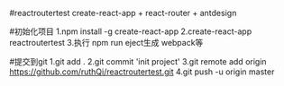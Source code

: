 #reactroutertest
create-react-app + react-router + antdesign

#初始化项目
1.npm install -g create-react-app
2.create-react-app reactroutertest
3.执行 npm run eject生成 webpack等

#提交到git
1.git add .
2.git commit 'init project'
3.git remote add origin https://github.com/ruthQi/reactroutertest.git
4.git push -u origin master